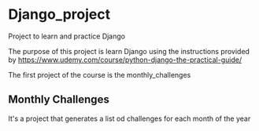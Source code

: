 # Django_project
Project to learn and practice Django

The purpose of this project is learn Django using the instructions provided by 
https://www.udemy.com/course/python-django-the-practical-guide/

The first project of the course is the monthly_challenges

## Monthly Challenges

It's a project that generates a list od challenges for each month of the year
